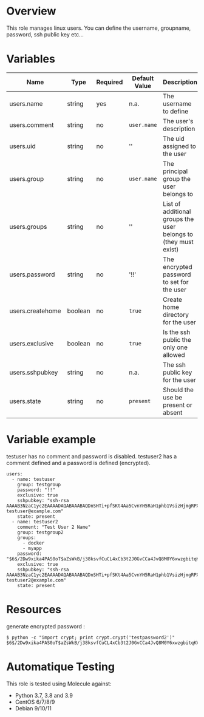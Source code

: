 # Overview
This role manages linux users. You can define the username, groupname, password, ssh public key etc...

# Variables

| Name  | Type | Required | Default Value | Description |
| ----- | ---- | -------- | ------------- | ----------- |
| users.name | string | yes | n.a. | The username to define |
| users.comment | string | no | `user.name` | The user's description |
| users.uid | string | no | '' | The uid assigned to the user |
| users.group | string | no | `user.name` | The principal group the user belongs to |
| users.groups | string | no | '' | List of additional groups the user belongs to (they must exist) |
| users.password | string | no | '!!' | The encrypted password to set for the user |
| users.createhome | boolean | no | `true` | Create home directory for the user |
| users.exclusive | boolean | no | `true` | Is the ssh public the only one allowed |
| users.sshpubkey | string | no | n.a. | The ssh public key for the user |
| users.state | string | no | `present` | Should the use be present or absent |

# Variable example
testuser has no comment and password is disabled.
testuser2 has a comment defined and a password is defined (encrypted).

    users:
      - name: testuser
        group: testgroup
        password: "!!"
        exclusive: true
        sshpubkey: "ssh-rsa AAAAB3NzaC1yc2EAAAADAQABAAABAQDnSHTi+pfSKt4Aa5CvnYH5RaH1phb1VsizHjmgRPXYXCWUvGZdEf8lB1BLm9IZkGnYkaNHMzqUsqDblwmRGIs7LlFFWUeUGM3d8Ndj7vkUUysm58MvyrJ1MwHABAf/LWoskW4mN3gq6hw7mtYS9ksI++vO12IOhURaH9L1eUakfhUClUaVkZ7ZuT8IZeAoAPWCxegV+YGkimBxxAXUQoPpBpt3HiY71oXWARmbIYgV1URPabwgaPwP85P+YZx5/2zP0u08UL+zXHgECKQWJIbOo3gc4H5YWX4zwsGZN6cDjo740ge5AYUNgn3lRSgebn7Ug40iOgeBg4bP2K2igF testuser@example.com"
        state: present
      - name: testuser2
        comment: "Test User 2 Name"
        group: testgroup2
        groups:
          - docker
          - myapp
        password: "$6$/2Dw9xika4PAS0oT$aZsWkB/j38ksvfCuCL4xCb3t2J0GvCCa4JvQ8M0Y6xwzgbitqKVybXnTNf5ayN00O80bhAfU2KUenQ2J/mpCL0"
        exclusive: true
        sshpubkey: "ssh-rsa AAAAB3NzaC1yc2EAAAADAQABAAABAQDnSHTi+pfSKt4Aa5CvnYH5RaH1phb1VsizHjmgRPXYXCWUvGZdEf8lB1BLm9IZkGnYkaNHMzqUsqDblwmRGIs7LlFFWUeUGM3d8Ndj7vkUUysm58MvyrJ1MwHABAf/LWoskW4mN3gq6hw7mtYS9ksI++vO12IOhURaH9L1eUakfhUClUaVkZ7ZuT8IZeAoAPWCxegV+YGkimBxxAXUQoPpBpt3HiY71oXWARmbIYgV1URPabwgaPwP85P+YZx5/2zP0u08UL+zXHgECKQWJIbOo3gc4H5YWX4zwsGZN6cDjo740ge5AYUNgn3lRSgebn7Ug40iOgeBg4bP2K2igF testuser2@example.com"
        state: present

# Resources
generate encrypted password :

    $ python -c "import crypt; print crypt.crypt('testpassword2')"
    $6$/2Dw9xika4PAS0oT$aZsWkB/j38ksvfCuCL4xCb3t2J0GvCCa4JvQ8M0Y6xwzgbitqKVybXnTNf5ayN00O80bhAfU2KUenQ2J/mpCL0

# Automatique Testing

This role is tested using Molecule against:
- Python 3.7, 3.8 and 3.9
- CentOS 6/7/8/9
- Debian 9/10/11